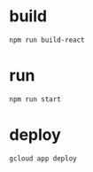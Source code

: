 # build

```bash
npm run build-react
```

# run

```bash
npm run start
```

# deploy

```bash
gcloud app deploy
```
